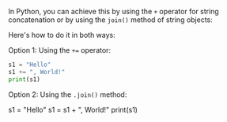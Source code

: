  In Python, you can achieve this by using the `+` operator for string concatenation or by using the `join()` method of string objects:

Here's how to do it in both ways:

Option 1: Using the `+=` operator:

```python
s1 = "Hello"
s1 += ", World!"
print(s1)
```

Option 2: Using the `.join()` method:

s1 = "Hello"
s1 = s1 + ", World!"
print(s1)
